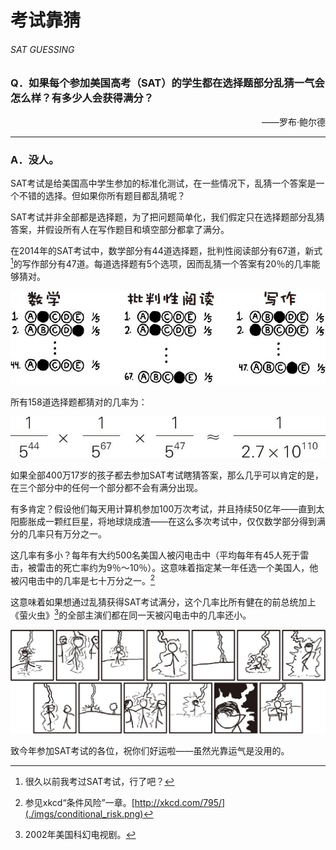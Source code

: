 # 考试靠猜
###### SAT GUESSING
### Q．如果每个参加美国高考（SAT）的学生都在选择题部分乱猜一气会怎么样？有多少人会获得满分？
<p align="right">——罗布·鲍尔德</p>

***
### A．没人。
SAT考试是给美国高中学生参加的标准化测试，在一些情况下，乱猜一个答案是一个不错的选择。但如果你所有题目都乱猜呢？

SAT考试并非全部都是选择题，为了把问题简单化，我们假定只在选择题部分乱猜答案，并假设所有人在写作题目和填空部分都拿了满分。

在2014年的SAT考试中，数学部分有44道选择题，批判性阅读部分有67道，新式[^1]的写作部分有47道。每道选择题有5个选项，因而乱猜一个答案有20％的几率能够猜对。

![1](./imgs/SG-1.png)

所有158道选择题都猜对的几率为：

![2](./imgs/SG-2.png)

如果全部400万17岁的孩子都去参加SAT考试瞎猜答案，那么几乎可以肯定的是，在三个部分中的任何一个部分都不会有满分出现。

有多肯定？假设他们每天用计算机参加100万次考试，并且持续50亿年——直到太阳膨胀成一颗红巨星，将地球烧成渣——在这么多次考试中，仅仅数学部分得到满分的几率只有万分之一。

这几率有多小？每年有大约500名美国人被闪电击中（平均每年有45人死于雷击，被雷击的死亡率约为9％～10％）。这意味着指定某一年任选一个美国人，他被闪电击中的几率是七十万分之一。[^2]

这意味着如果想通过乱猜获得SAT考试满分，这个几率比所有健在的前总统加上《萤火虫》[^3]的全部主演们都在同一天被闪电击中的几率还小。

![3](./imgs/SG-3.png)

致今年参加SAT考试的各位，祝你们好运啦——虽然光靠运气是没用的。

[^1]:很久以前我考过SAT考试，行了吧？
[^2]:参见xkcd“条件风险”一章。[http://xkcd.com/795/](./imgs/conditional_risk.png)
[^3]:2002年美国科幻电视剧。
